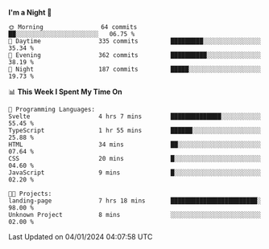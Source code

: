 <!--START_SECTION:waka-->
**I'm a Night 🦉** 

```text
🌞 Morning                64 commits          ██░░░░░░░░░░░░░░░░░░░░░░░   06.75 % 
🌆 Daytime                335 commits         █████████░░░░░░░░░░░░░░░░   35.34 % 
🌃 Evening                362 commits         ██████████░░░░░░░░░░░░░░░   38.19 % 
🌙 Night                  187 commits         █████░░░░░░░░░░░░░░░░░░░░   19.73 % 
```


📊 **This Week I Spent My Time On** 

```text
💬 Programming Languages: 
Svelte                   4 hrs 7 mins        ██████████████░░░░░░░░░░░   55.45 % 
TypeScript               1 hr 55 mins        ██████░░░░░░░░░░░░░░░░░░░   25.88 % 
HTML                     34 mins             ██░░░░░░░░░░░░░░░░░░░░░░░   07.64 % 
CSS                      20 mins             █░░░░░░░░░░░░░░░░░░░░░░░░   04.60 % 
JavaScript               9 mins              █░░░░░░░░░░░░░░░░░░░░░░░░   02.20 % 

🐱‍💻 Projects: 
landing-page             7 hrs 18 mins       ████████████████████████░   98.00 % 
Unknown Project          8 mins              ░░░░░░░░░░░░░░░░░░░░░░░░░   02.00 % 
```


 Last Updated on 04/01/2024 04:07:58 UTC
<!--END_SECTION:waka-->
